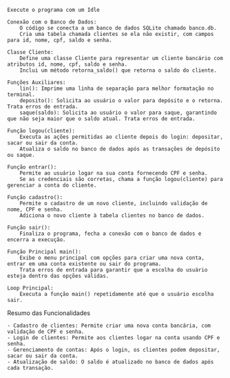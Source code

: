     Execute o programa com um Idle
    
    Conexão com o Banco de Dados:
        O código se conecta a um banco de dados SQLite chamado banco.db.
        Cria uma tabela chamada clientes se ela não existir, com campos para id, nome, cpf, saldo e senha.

    Classe Cliente:
        Define uma classe Cliente para representar um cliente bancário com atributos id, nome, cpf, saldo e senha.
        Inclui um método retorna_saldo() que retorna o saldo do cliente.

    Funções Auxiliares:
        lin(): Imprime uma linha de separação para melhor formatação no terminal.
        deposito(): Solicita ao usuário o valor para depósito e o retorna. Trata erros de entrada.
        saque(saldo): Solicita ao usuário o valor para saque, garantindo que não seja maior que o saldo atual. Trata erros de entrada.

    Função logou(cliente):
        Executa as ações permitidas ao cliente depois do login: depositar, sacar ou sair da conta.
        Atualiza o saldo no banco de dados após as transações de depósito ou saque.

    Função entrar():
        Permite ao usuário logar na sua conta fornecendo CPF e senha.
        Se as credenciais são corretas, chama a função logou(cliente) para gerenciar a conta do cliente.

    Função cadastro():
        Permite o cadastro de um novo cliente, incluindo validação de nome, CPF e senha.
        Adiciona o novo cliente à tabela clientes no banco de dados.

    Função sair():
        Finaliza o programa, fecha a conexão com o banco de dados e encerra a execução.

    Função Principal main():
        Exibe o menu principal com opções para criar uma nova conta, entrar em uma conta existente ou sair do programa.
        Trata erros de entrada para garantir que a escolha do usuário esteja dentro das opções válidas.

    Loop Principal:
        Executa a função main() repetidamente até que o usuário escolha sair.

Resumo das Funcionalidades

    - Cadastro de clientes: Permite criar uma nova conta bancária, com validação de CPF e senha.
    - Login de clientes: Permite aos clientes logar na conta usando CPF e senha.
    - Gerenciamento de contas: Após o login, os clientes podem depositar, sacar ou sair da conta.
    - Atualização de saldo: O saldo é atualizado no banco de dados após cada transação.
